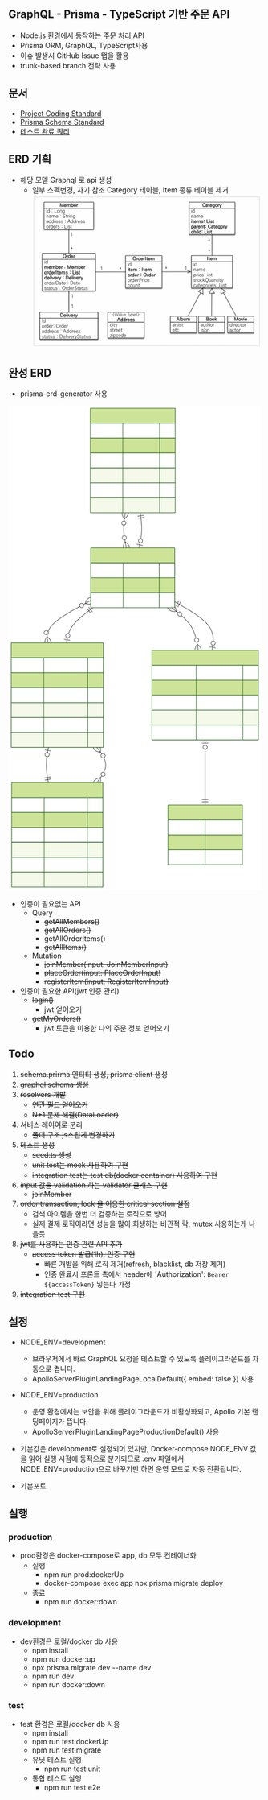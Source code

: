 
## GraphQL - Prisma - TypeScript 기반 주문 API

- Node.js 환경에서 동작하는 주문 처리 API
- Prisma ORM, GraphQL, TypeScript사용
- 이슈 발생시 GitHub Issue 탭을 활용
- trunk-based branch 전략 사용

## 문서

- [Project Coding Standard](docs/ProjectCodingStandard.md)
- [Prisma Schema Standard](docs/PrismaSchemaStandard.md)
- [테스트 완료 쿼리](docs/testCompleteQuery.md)


## ERD 기획
- 해당 모델 Graphql 로 api 생성
    - 일부 스펙변경, 자기 참조 Category 테이블, Item 종류 테이블 제거
![model1](images/model.webp)

## 완성 ERD

- prisma-erd-generator 사용

![model2](prisma/erd/ERD.svg)
- 인증이 필요없는 API
    - Query
        - ~~getAllMembers()~~
        - ~~getAllOrders()~~
        - ~~getAllOrderItems()~~
        - ~~getAllItems()~~
    - Mutation
        - ~~joinMember(input: JoinMemberInput)~~
        - ~~placeOrder(input: PlaceOrderInput)~~
        - ~~registerItem(input: RegisterItemInput)~~
- 인증이 필요한 API(jwt 인증 관리)
    - ~~login()~~
        - jwt 얻어오기
    - ~~getMyOrders()~~
        - jwt 토큰을 이용한 나의 주문 정보 얻어오기

## Todo

1. ~~schema.prirma 엔티티 생성, prisma client 생성~~
2. ~~graphql schema 생성~~
3. ~~resolvers 개발~~
    - ~~연관 필드 얻어오기~~
    - ~~N+1 문제 해결(DataLoader)~~
4. ~~서비스 레이어로 분리~~
    - ~~폴더 구조 js스럽게 변경하기~~
5. ~~테스트 생성~~
    - ~~seed.ts 생성~~
    - ~~unit test는 mock 사용하여 구현~~
    - ~~integration test는 test db(docker container) 사용하여 구현~~
6. ~~input 값을 validation 하는 validator 클래스 구현~~
    - ~~joinMember~~
7. ~~order transaction, lock 을 이용한 critical section 설정~~
    - 검색 아이템을 한번 더 검증하는 로직으로 방어
    - 실제 결제 로직이라면 성능을 많이 희생하는 비관적 락, mutex 사용하는게 나을듯
8. ~~jwt를 사용하는 인증 관련 API 추가~~
    - ~~access token 발급(1h), 인증 구현~~
        - 빠른 개발을 위해 로직 제거(refresh, blacklist, db 저장 제거)
        - 인증 완료시 프론트 측에서 header에 'Authorization': `Bearer ${accessToken}` 넣는다 가정
9. ~~integration test 구현~~
## 설정

- NODE_ENV=development
    - 브라우저에서 바로 GraphQL 요청을 테스트할 수 있도록 플레이그라운드를 자동으로 켭니다.
    - ApolloServerPluginLandingPageLocalDefault({ embed: false }) 사용

- NODE_ENV=production
    - 운영 환경에서는 보안을 위해 플레이그라운드가 비활성화되고, Apollo 기본 랜딩페이지가 뜹니다.
    - ApolloServerPluginLandingPageProductionDefault() 사용

- 기본값은 development로 설정되어 있지만, Docker-compose NODE_ENV 값을 읽어 실행 시점에 동적으로 분기되므로 .env 파일에서 NODE_ENV=production으로 바꾸기만 하면 운영 모드로 자동 전환됩니다.
- 기본포트
## 실행
### production
- prod환경은 docker-compose로 app, db 모두 컨테이너화
    - 실행
        - npm run prod:dockerUp
        - docker-compose exec app npx prisma migrate deploy
    - 종료
        - npm run docker:down
### development
- dev환경은 로컬/docker db 사용
    - npm install
    - npm run docker:up
    - npx prisma migrate dev --name dev
    - npm run dev
    - npm run docker:down
### test
- test 환경은 로컬/docker db 사용
    - npm install
    - npm run test:dockerUp
    - npm run test:migrate
    - 유닛 테스트 실행
        - npm run test:unit
    - 통합 테스트 실행
        - npm run test:e2e
